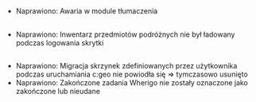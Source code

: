 ##
- Naprawiono: Awaria w module tłumaczenia

##
- Naprawiono: Inwentarz przedmiotów podróżnych nie był ładowany podczas logowania skrytki

##
- Naprawiono: Migracja skrzynek zdefiniowanych przez użytkownika podczas uruchamiania c:geo nie powiodła się => tymczasowo usunięto
- Naprawiono: Zakończone zadania Wherigo nie zostały oznaczone jako zakończone lub nieudane

